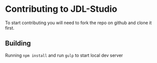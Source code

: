 # Contributing to JDL-Studio

To start contributing you will need to fork the repo on github and clone it first.

## Building

Running `npm install` and run `gulp` to start local dev server

